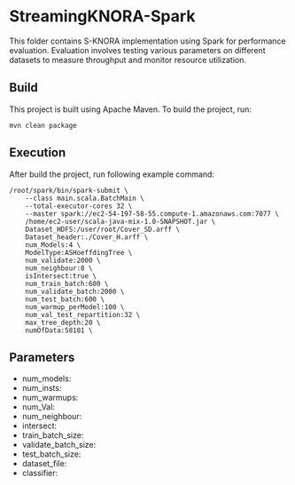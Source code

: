 StreamingKNORA-Spark
========
This folder contains S-KNORA implementation using Spark for performance evaluation. Evaluation involves testing various parameters on different datasets to measure throughput and monitor resource utilization.

## Build
This project is built using Apache Maven. To build the project, run:

```mvn clean package```

## Execution
After build the project, run following example command:
```
/root/spark/bin/spark-submit \
	--class main.scala.BatchMain \
	--total-executor-cores 32 \
	--master spark://ec2-54-197-58-55.compute-1.amazonaws.com:7077 \
	/home/ec2-user/scala-java-mix-1.0-SNAPSHOT.jar \
	Dataset_HDFS:/user/root/Cover_SD.arff \
	Dataset_header:./Cover_H.arff \
	num_Models:4 \
	ModelType:ASHoeffdingTree \
	num_validate:2000 \
	num_neighbour:8 \
	isIntersect:true \
	num_train_batch:600 \
	num_validate_batch:2000 \
	num_test_batch:600 \
	num_warmup_perModel:100 \
	num_val_test_repartition:32 \
	max_tree_depth:20 \
	numOfData:58101 \
```

## Parameters
- num_models:
- num_insts:
- num_warmups:
- num_Val:
- num_neighbour:
- intersect:
- train_batch_size:
- validate_batch_size:
- test_batch_size:
- dataset_file:
- classifier:
